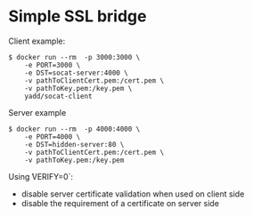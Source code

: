 # Simple SSL bridge

Client example:
```shell
$ docker run --rm  -p 3000:3000 \
    -e PORT=3000 \
    -e DST=socat-server:4000 \
    -v pathToClientCert.pem:/cert.pem \
    -v pathToKey.pem:/key.pem \
    yadd/socat-client
```

Server example
```shell
$ docker run --rm  -p 4000:4000 \
    -e PORT=4000 \
    -e DST=hidden-server:80 \
    -v pathToClientCert.pem:/cert.pem \
    -v pathToKey.pem:/key.pem
```

Using  ̀VERIFY=0`:
 - disable server certificate validation when used on client side
 - disable the requirement of a certificate on server side
